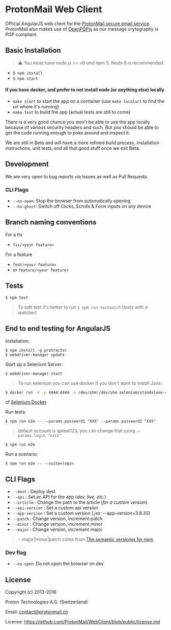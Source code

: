 # ProtonMail Web Client


Official AngularJS web client for the [ProtonMail secure email service](https://protonmail.com). ProtonMail also makes use of [OpenPGPjs](https://github.com/openpgpjs/openpgpjs) as our message crytography is PGP compliant.

## Basic Installation

> :warning: You must have node.js >= v6 _and_ npm 5. Node 8 is recommended.

- `$ npm install`
- `$ npm start`

#### If you have docker, and prefer to not install node (or anything else) locally

- `make start` to start the app on a container (use `make localurl` to find the url where it's running)
- `make test` to build the app (actual tests are still to come)

There is a very good chance you won't be able to use the app locally because of various security headers and such. But you should be able to get the code running enough to poke around and inspect it.

We are still in Beta and will have a more refined build process, installation instructions, unit tests, and all that good stuff once we exit Beta.

## Development

We are very open to bug reports via Issues as well as Pull Requests.

### CLI Flags

- `--no-open`: Stop the browser from automatically opening
- `--no-ghost`: Switch off Clicks, Scrolls & Form inputs on any device

## Branch naming conventions

For a fix
- `fix/<your feature>`

For a feature
- `feat/<your feature>`
- or `feature/<your feature>`

## Tests

```shell
$ npm test
```

> To edit test it's better to run `$ npm run testwatch` (_tests with a watcher_)

## End to end testing for AngularJS

Installation:

```shell
$ npm install -g protractor
$ webdriver-manager update
```

Start up a Selenium Server:

```shell
$ webdriver-manager start
```

> To run selenium you can use docker if you don't want to install Java :
```sh
$ docker run -d -p 4444:4444 -v /dev/shm:/dev/shm selenium/standalone-chrome:2.53.0
```
cf [Selenium Docker](https://github.com/SeleniumHQ/docker-selenium)


Run tests:
```shell
$ npm run e2e -- --params.password1 "XXX" --params.password2 "XXX"
```
> default account is qatest123, you can change that using `--params.login "xxxx"`


```shell
$ npm run e2e
```

Run a scenario:

```shell
$ npm run e2e -- --suite=login
```

## CLI Flags

- `--dest` : Deploy dest
- `--api` : Set an API for the app (_dev, live, etc._)
- `--article` : Change the path to the article (_for a custom version_)
- `--api-version` : Set a custom api version
- `--app-version` : Set a custom version (_ex: --app-version=3.8.20)
- `--patch` : Change version, increment patch
- `--minor` : Change version, increment minor
- `--major` : Change version, increment major

> --major|minor|patch come from [The semantic versioner for npm](https://github.com/npm/node-semver)

### Dev flag

- `--no-open`: Do not open the browser on dev

## License

Copyright (c) 2013-2016

Proton Technologies A.G. (Switzerland)

Email: contact@protonmail.ch

License: https://github.com/ProtonMail/WebClient/blob/public/license.md
